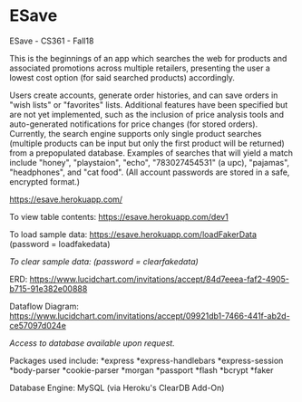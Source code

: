 # ESave
ESave - CS361 - Fall18

This is the beginnings of an app which searches the web for products and associated promotions across multiple retailers, presenting the user a lowest cost option (for said searched products) accordingly. 

Users create accounts, generate order histories, and can save orders in "wish lists" or "favorites" lists. Additional features have been specified but are not yet implemented, such as the inclusion of price analysis tools and auto-generated notifications for price changes (for stored orders). Currently, the search engine supports only single product searches (multiple products can be input but only the first product will be returned) from a prepopulated database. Examples of searches that will yield a match include "honey", "playstaion", "echo", "783027454531" (a upc), "pajamas", "headphones", and "cat food". (All account passwords are stored in a safe, encrypted format.)


https://esave.herokuapp.com/

To view table contents: https://esave.herokuapp.com/dev1

To load sample data: https://esave.herokuapp.com/loadFakerData (password = loadfakedata)

*To clear sample data: (password = clearfakedata)*

ERD: https://www.lucidchart.com/invitations/accept/84d7eeea-faf2-4905-b715-91e382e00888

Dataflow Diagram: https://www.lucidchart.com/invitations/accept/09921db1-7466-441f-ab2d-ce57097d024e

*Access to database available upon request.*

Packages used include:
*express
*express-handlebars
*express-session
*body-parser
*cookie-parser
*morgan
*passport
*flash
*bcrypt
*faker

Database Engine: MySQL (via Heroku's ClearDB Add-On)
